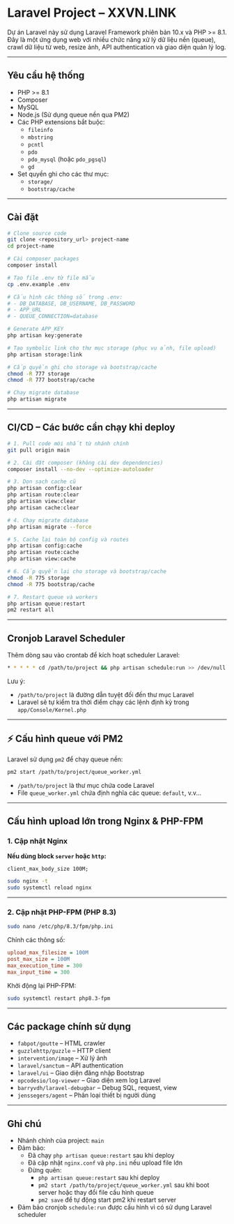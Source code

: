 # Laravel Project – XXVN.LINK

Dự án Laravel này sử dụng Laravel Framework phiên bản 10.x và PHP >= 8.1. Đây là một ứng dụng web với nhiều chức năng xử lý dữ liệu nền (queue), crawl dữ liệu từ web, resize ảnh, API authentication và giao diện quản lý log.

---

## Yêu cầu hệ thống

- PHP >= 8.1
- Composer
- MySQL
- Node.js (Sử dụng queue nền qua PM2)
- Các PHP extensions bắt buộc:
  - `fileinfo`
  - `mbstring`
  - `pcntl`
  - `pdo`
  - `pdo_mysql` (hoặc `pdo_pgsql`)
  - `gd`
- Set quyền ghi cho các thư mục:
  - `storage/`
  - `bootstrap/cache`

---

## Cài đặt

```bash
# Clone source code
git clone <repository_url> project-name
cd project-name

# Cài composer packages
composer install

# Tạo file .env từ file mẫu
cp .env.example .env

# Cấu hình các thông số trong .env:
# - DB_DATABASE, DB_USERNAME, DB_PASSWORD
# - APP_URL
# - QUEUE_CONNECTION=database

# Generate APP_KEY
php artisan key:generate

# Tạo symbolic link cho thư mục storage (phục vụ ảnh, file upload)
php artisan storage:link

# Cấp quyền ghi cho storage và bootstrap/cache
chmod -R 777 storage
chmod -R 777 bootstrap/cache

# Chạy migrate database
php artisan migrate
```

---

## CI/CD – Các bước cần chạy khi deploy

```bash
# 1. Pull code mới nhất từ nhánh chính
git pull origin main

# 2. Cài đặt composer (không cài dev dependencies)
composer install --no-dev --optimize-autoloader

# 3. Dọn sạch cache cũ
php artisan config:clear
php artisan route:clear
php artisan view:clear
php artisan cache:clear

# 4. Chạy migrate database
php artisan migrate --force

# 5. Cache lại toàn bộ config và routes
php artisan config:cache
php artisan route:cache
php artisan view:cache

# 6. Cấp quyền lại cho storage và bootstrap/cache
chmod -R 775 storage
chmod -R 775 bootstrap/cache

# 7. Restart queue và workers
php artisan queue:restart
pm2 restart all
```

---

## Cronjob Laravel Scheduler

Thêm dòng sau vào crontab để kích hoạt scheduler Laravel:

```bash
* * * * * cd /path/to/project && php artisan schedule:run >> /dev/null 2>&1
```

Lưu ý:
- `/path/to/project` là đường dẫn tuyệt đối đến thư mục Laravel
- Laravel sẽ tự kiểm tra thời điểm chạy các lệnh định kỳ trong `app/Console/Kernel.php`

---

## ⚡ Cấu hình queue với PM2

Laravel sử dụng `pm2` để chạy queue nền:

```bash
pm2 start /path/to/project/queue_worker.yml
```

- `/path/to/project` là thư mục chứa code Laravel
- File `queue_worker.yml` chứa định nghĩa các queue: `default`, v.v...

---

## Cấu hình upload lớn trong Nginx & PHP-FPM

### 1. Cập nhật Nginx

**Nếu dùng block `server` hoặc `http`:**

```nginx
client_max_body_size 100M;
```

```bash
sudo nginx -t
sudo systemctl reload nginx
```

---

### 2. Cập nhật PHP-FPM (PHP 8.3)

```bash
sudo nano /etc/php/8.3/fpm/php.ini
```

Chỉnh các thông số:

```ini
upload_max_filesize = 100M
post_max_size = 100M
max_execution_time = 300
max_input_time = 300
```

Khởi động lại PHP-FPM:

```bash
sudo systemctl restart php8.3-fpm
```

---

## Các package chính sử dụng

- `fabpot/goutte` – HTML crawler
- `guzzlehttp/guzzle` – HTTP client
- `intervention/image` – Xử lý ảnh
- `laravel/sanctum` – API authentication
- `laravel/ui` – Giao diện đăng nhập Bootstrap
- `opcodesio/log-viewer` – Giao diện xem log Laravel
- `barryvdh/laravel-debugbar` – Debug SQL, request, view
- `jenssegers/agent` – Phân loại thiết bị người dùng

---

## Ghi chú

- Nhánh chính của project: `main`
- Đảm bảo:
  - Đã chạy `php artisan queue:restart` sau khi deploy
  - Đã cập nhật `nginx.conf` và `php.ini` nếu upload file lớn
  - Đừng quên:
    - `php artisan queue:restart` sau khi deploy
    - `pm2 start /path/to/project/queue_worker.yml` sau khi boot server hoặc thay đổi file cấu hình queue
    - `pm2 save` để tự động start pm2 khi restart server
- Đảm bảo cronjob `schedule:run` được cấu hình vì có sử dụng Laravel scheduler